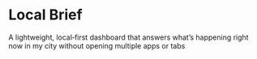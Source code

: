 # Local Brief
A lightweight, local‑first dashboard that answers what’s happening right now in my city without opening multiple apps or tabs

